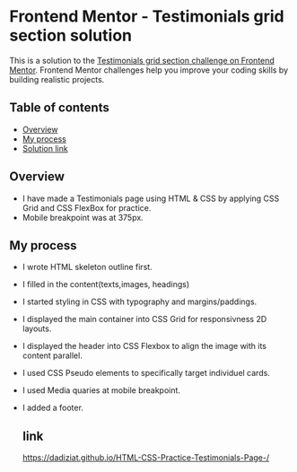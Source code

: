 # Frontend Mentor - Testimonials grid section solution

This is a solution to the [Testimonials grid section challenge on Frontend Mentor](https://www.frontendmentor.io/challenges/testimonials-grid-section-Nnw6J7Un7). Frontend Mentor challenges help you improve your coding skills by building realistic projects. 

## Table of contents

- [Overview](#overview)
- [My process](#my-process)
- [Solution link](#link)


## Overview

 - I have made a Testimonials page using HTML & CSS by applying CSS Grid and CSS FlexBox for practice. 
 - Mobile breakpoint was at 375px. 


## My process

- I wrote HTML skeleton outline first. 
- I filled in the content(texts,images, headings)
- I started styling in CSS with typography and margins/paddings. 
- I displayed the main container into CSS Grid for responsivness 2D layouts. 
- I displayed the header into CSS Flexbox to align the image with its content parallel. 
- I used CSS Pseudo elements to specifically target individuel cards.
- I used Media quaries at mobile breakpoint. 
- I added a footer.

  ## link
  https://dadiziat.github.io/HTML-CSS-Practice-Testimonials-Page-/
